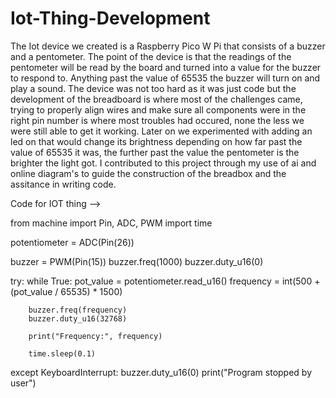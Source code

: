 # Iot-Thing-Development

The Iot device we created is a Raspberry Pico W Pi that consists of a buzzer and a pentometer. The
point of the device is that the readings of the pentometer will be read by the board and turned
into a value for the buzzer to respond to. Anything past the value of 65535 the buzzer will turn on 
and play a sound. The device was not too hard as it was just code but the development of the 
breadboard is where most of the challenges came, trying to properly align wires and make sure
all components were in the right pin number is where most troubles had occured, none the less 
we were still able to get it working. Later on we experimented with adding an led on that would
change its brightness depending on how far past the value of 65535 it was, the further past the
value the pentometer is the brighter the light got. I contributed to this project through my 
use of ai and online diagram's to guide the construction of the breadbox and the assitance in 
writing code.


Code for IOT thing -->

from machine import Pin, ADC, PWM
import time

potentiometer = ADC(Pin(26))

buzzer = PWM(Pin(15))
buzzer.freq(1000) 
buzzer.duty_u16(0)

try:
    while True:
        pot_value = potentiometer.read_u16()
        frequency = int(500 + (pot_value / 65535) * 1500)
        
        buzzer.freq(frequency)
        buzzer.duty_u16(32768)

        print("Frequency:", frequency)

        time.sleep(0.1)

except KeyboardInterrupt:
    buzzer.duty_u16(0)
    print("Program stopped by user")
